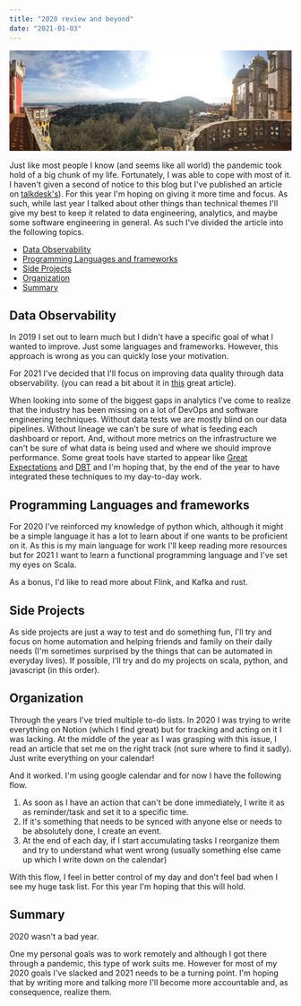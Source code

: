 ```yaml
---
title: "2020 review and beyond"
date: "2021-01-03"
---
```


![Budapest Christmas market](sintra.jpg)

Just like most people I know (and seems like all world) the pandemic took hold of a big chunk of my life. Fortunately, I was able to cope with most of it. I haven't given a second of notice to this blog but I've published an article on [talkdesk's](https://engineering.talkdesk.com/business-intelligence-a-road-from-staging-to-production-b708a662c668)). For this year I'm hoping on giving it more time and focus. As such, while last year I talked about other things than technical themes I'll give my best to keep it related to data engineering, analytics, and maybe some software engineering in general. As such I've divided the article into the following topics.

- [Data Observability](#data-observability)
- [Programming Languages and frameworks](#programming-languages-and-frameworks)
- [Side Projects](#side-projects)
- [Organization](#organization)
- [Summary](#summary)

## Data Observability

In 2019 I set out to learn much but I didn't have a specific goal of what I wanted to improve. Just some languages and frameworks. However, this approach is wrong as you can quickly lose your motivation.

For 2021 I've decided that I'll focus on improving data quality through data observability. (you can read a bit about it in [this](https://towardsdatascience.com/data-observability-the-next-frontier-of-data-engineering-f780feb874b) great article).

When looking into some of the biggest gaps in analytics I've come to realize that the industry has been missing on a lot of DevOps and software engineering techniques. Without data tests we are mostly blind on our data pipelines. Without lineage we can't be sure of what is feeding each dashboard or report. And, without more metrics on the infrastructure we can't be sure of what data is being used and where we should improve performance. Some great tools have started to appear like [Great Expectations](https://docs.greatexpectations.io/en/latest/intro.html) and [DBT](getdbt.com/) and I'm hoping that, by the end of the year to have integrated these techniques to my day-to-day work.

## Programming Languages and frameworks

For 2020 I've reinforced my knowledge of python which, although it might be a simple language it has a lot to learn about if one wants to be proficient on it. As this is my main language for work I'll keep reading more resources but for 2021 I want to learn a functional programming language and I've set my eyes on Scala.

As a bonus, I'd like to read more about Flink, and Kafka and rust.

## Side Projects

As side projects are just a way to test and do something fun, I'll try and focus on home automation and helping friends and family on their daily needs (I'm sometimes surprised by the things that can be automated in everyday lives). If possible, I'll try and do my projects on scala, python, and javascript (in this order).

## Organization

Through the years I've tried multiple to-do lists. In 2020 I was trying to write everything on Notion (which I find great) but for tracking and acting on it I was lacking. At the middle of the year as I was grasping with this issue, I read an article that set me on the right track (not sure where to find it sadly). Just write everything on your calendar!

And it worked. I'm using google calendar and for now I have the following flow.

1. As soon as I have an action that can't be done immediately, I write it as as reminder/task and set it to a specific time.
2. If it's something that needs to be synced with anyone else or needs to be absolutely done, I  create an event.
3. At the end of each day, if I start accumulating tasks I reorganize them and try to understand what went wrong (usually something else came up which I write down on the calendar)

With this flow, I feel in better control of my day and don't feel bad when I see my huge task list. For this year I'm hoping that this will hold.

## Summary

2020 wasn't a bad year.

One my personal goals was to work remotely and although I got there through a pandemic, this type of work suits me. However for most of my 2020 goals I've slacked and 2021 needs to be a turning point. I'm hoping that by writing more and talking more I'll become more accountable and, as consequence, realize them.
